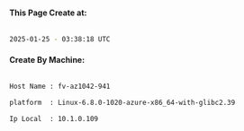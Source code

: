 
   
#### This Page Create at:

```bash

2025-01-25 - 03:38:18 UTC

```

#### Create By Machine:

```bash

Host Name : fv-az1042-941

platform  : Linux-6.8.0-1020-azure-x86_64-with-glibc2.39

Ip Local  : 10.1.0.109

```


